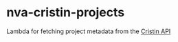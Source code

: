 # nva-cristin-projects

Lambda for fetching project metadata from the [Cristin API](https://api.cristin.no/v2/doc/index.html)